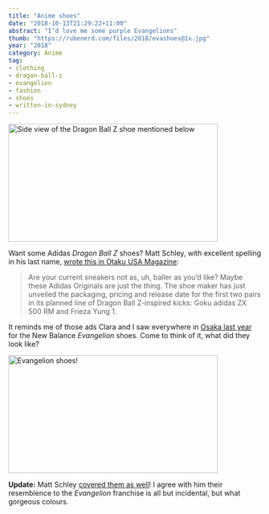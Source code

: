 ```yaml
---
title: "Anime shoes"
date: "2018-10-13T21:29:22+11:00"
abstract: "I’d love me some purple Evangelions"
thumb: "https://rubenerd.com/files/2018/evashoes@1x.jpg"
year: "2018"
category: Anime
tag:
- clothing
- dragon-ball-z
- evangelion
- fashion
- shoes
- written-in-sydney
---
```

<p><img src="https://rubenerd.com/files/2018/dbzshoes@1x.jpg" srcset="https://rubenerd.com/files/2018/dbzshoes@1x.jpg 1x, https://rubenerd.com/files/2018/dbzshoes@2x.jpg 2x" alt="Side view of the Dragon Ball Z shoe mentioned below" style="width:417px; height:235px;" /></p>

Want some Adidas *Dragon Ball Z* shoes? Matt Schley, with excellent spelling in his last name, [wrote this in Otaku USA Magazine]\:

> Are your current sneakers not as, uh, baller as you’d like? Maybe these Adidas Originals are just the thing. The shoe maker has just unveiled the packaging, pricing and release date for the first two pairs in its planned line of Dragon Ball Z-inspired kicks: Goku adidas ZX 500 RM and Frieza Yung 1.

It reminds me of those ads Clara and I saw everywhere in [Osaka last year] for the New Balance *Evangelion* shoes. Come to think of it, what did they look like?

<p><img src="https://rubenerd.com/files/2018/evashoes@1x.jpg" srcset="https://rubenerd.com/files/2018/evashoes@1x.jpg 1x, https://rubenerd.com/files/2018/evashoes@2x.jpg 2x" alt="Evangelion shoes!" style="width:417px; height:235px;" /></p>

**Update:** Matt Schley [covered them as well]! I agree with him their resemblence to the *Evangelion* franchise is all but incidental, but what gorgeous colours.

[wrote this in Otaku USA Magazine]: http://www.otakuusamagazine.com/adidas-unveils-dragon-ball-z-shoes/ "Adidas Unveils Details on Goku and Frieza Dragon Ball Z Shoes"
[covered them as well]: http://www.otakuusamagazine.com/new-balance-evangelion-sneakers/ "These New Balance Evangelion Sneakers Are Pretty Subtle"
[Osaka last year]: https://rubenerd.com/the-best-blog-park-bench-in-the-world/ "The best blog park bench in the world"

